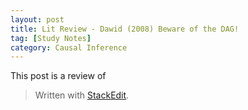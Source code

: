 ```yaml
---
layout: post
title: Lit Review - Dawid (2008) Beware of the DAG!
tag: [Study Notes]
category: Causal Inference
---
```


This post is a review of 



> Written with [StackEdit](https://stackedit.io/).
<!--stackedit_data:
eyJoaXN0b3J5IjpbLTEyMzczMDMwMjVdfQ==
-->